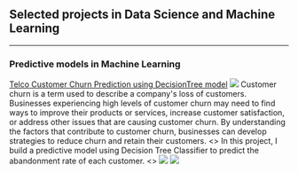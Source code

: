 ## Selected projects in Data Science and Machine Learning

---

### Predictive models in Machine Learning

[Telco Customer Churn Prediction using DecisionTree model](/sample_page)
<img src="images/dummy_thumbnail.jpg?raw=true"/>
Customer churn is a term used to describe a company's loss of customers.
Businesses experiencing high levels of customer churn may need to find ways to improve their products or services, increase customer satisfaction, or address other issues that are causing customer churn. By understanding the factors that contribute to customer churn, businesses can develop strategies to reduce churn and retain their customers.
<>
In this project, I build a predictive model using Decision Tree Classifier to predict the abandonment rate of each customer.
<>
[![](https://img.shields.io/badge/Python-white?logo=Python)](#) [![](https://img.shields.io/badge/Jupyter-white?logo=Jupyter)](#)


